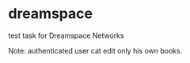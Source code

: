 # dreamspace
test task for Dreamspace Networks

Note: authenticated user cat edit only his own books.
